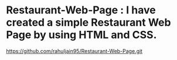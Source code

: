 # Restaurant-Web-Page : I have created a simple Restaurant Web Page by using HTML and CSS.
https://github.com/rahuljain95/Restaurant-Web-Page.git
